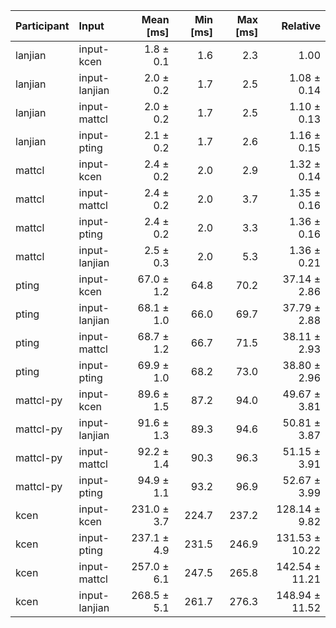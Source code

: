| Participant | Input | Mean [ms] | Min [ms] | Max [ms] | Relative |
|:---|:---|---:|---:|---:|---:|
| lanjian | input-kcen | 1.8 ± 0.1 | 1.6 | 2.3 | 1.00 |
| lanjian | input-lanjian | 2.0 ± 0.2 | 1.7 | 2.5 | 1.08 ± 0.14 |
| lanjian | input-mattcl | 2.0 ± 0.2 | 1.7 | 2.5 | 1.10 ± 0.13 |
| lanjian | input-pting | 2.1 ± 0.2 | 1.7 | 2.6 | 1.16 ± 0.15 |
| mattcl | input-kcen | 2.4 ± 0.2 | 2.0 | 2.9 | 1.32 ± 0.14 |
| mattcl | input-mattcl | 2.4 ± 0.2 | 2.0 | 3.7 | 1.35 ± 0.16 |
| mattcl | input-pting | 2.4 ± 0.2 | 2.0 | 3.3 | 1.36 ± 0.16 |
| mattcl | input-lanjian | 2.5 ± 0.3 | 2.0 | 5.3 | 1.36 ± 0.21 |
| pting | input-kcen | 67.0 ± 1.2 | 64.8 | 70.2 | 37.14 ± 2.86 |
| pting | input-lanjian | 68.1 ± 1.0 | 66.0 | 69.7 | 37.79 ± 2.88 |
| pting | input-mattcl | 68.7 ± 1.2 | 66.7 | 71.5 | 38.11 ± 2.93 |
| pting | input-pting | 69.9 ± 1.0 | 68.2 | 73.0 | 38.80 ± 2.96 |
| mattcl-py | input-kcen | 89.6 ± 1.5 | 87.2 | 94.0 | 49.67 ± 3.81 |
| mattcl-py | input-lanjian | 91.6 ± 1.3 | 89.3 | 94.6 | 50.81 ± 3.87 |
| mattcl-py | input-mattcl | 92.2 ± 1.4 | 90.3 | 96.3 | 51.15 ± 3.91 |
| mattcl-py | input-pting | 94.9 ± 1.1 | 93.2 | 96.9 | 52.67 ± 3.99 |
| kcen | input-kcen | 231.0 ± 3.7 | 224.7 | 237.2 | 128.14 ± 9.82 |
| kcen | input-pting | 237.1 ± 4.9 | 231.5 | 246.9 | 131.53 ± 10.22 |
| kcen | input-mattcl | 257.0 ± 6.1 | 247.5 | 265.8 | 142.54 ± 11.21 |
| kcen | input-lanjian | 268.5 ± 5.1 | 261.7 | 276.3 | 148.94 ± 11.52 |
